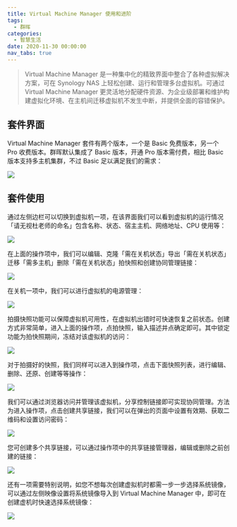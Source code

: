 ```yaml
---
title: Virtual Machine Manager 使用和进阶
tags:
  - 群晖
categories:
  - 智慧生活
date: 2020-11-30 00:00:00
nav_tabs: true
---
```


> Virtual Machine Manager 是一种集中化的精致界面中整合了各种虚拟解决方案，可在 Synology NAS 上轻松创建、运行和管理多台虚拟机。可通过 Virtual Machine Manager 更灵活地分配硬件资源、为企业级部署和维护构建虚拟化环境、在主机间迁移虚拟机不发生中断，并提供全面的容错保护。

<!-- more -->

## 套件界面

Virtual Machine Manager 套件有两个版本，一个是 Basic 免费版本，另一个 Pro 收费版本。群晖默认集成了 Basic 版本，开通 Pro 版本需付费，相比 Basic 版本支持多主机集群，不过 Basic 足以满足我们的需求：

![](https://cdn.dusays.com/2020/11/287-1.jpg)

## 套件使用

通过左侧边栏可以切换到虚拟机一项，在该界面我们可以看到虚拟机的运行情况「请无视杜老师的命名」包含名称、状态、宿主主机、网络地址、CPU 使用等：

![](https://cdn.dusays.com/2020/11/287-2.jpg)

在上面的操作项中，我们可以编辑、克隆「需在关机状态」导出「需在关机状态」迁移「需多主机」删除「需在关机状态」拍快照和创建协同管理链接：

![](https://cdn.dusays.com/2020/11/287-3.jpg)

在关机一项中，我们可以进行虚拟机的电源管理：

![](https://cdn.dusays.com/2020/11/287-4.jpg)

拍摄快照功能可以保障虚拟机可用性，在虚拟机出错时可快速恢复之前状态。创建方式非常简单，进入上面的操作项，点拍快照，输入描述并点确定即可。其中锁定功能为拍快照期间，冻结对该虚拟机的访问：

![](https://cdn.dusays.com/2020/11/287-5.jpg)

对于拍摄好的快照，我们同样可以进入到操作项，点击下面快照列表，进行编辑、删除、还原、创建等等操作：

![](https://cdn.dusays.com/2020/11/287-6.jpg)

我们可以通过浏览器访问并管理该虚拟机，分享控制链接即可实现协同管理。方法为进入操作项，点击创建共享链接，我们可以在弹出的页面中设置有效期、获取二维码和设置访问密码：

![](https://cdn.dusays.com/2020/11/287-7.jpg)

您可创建多个共享链接，可以通过操作项中的共享链接管理器，编辑或删除之前创建的链接：

![](https://cdn.dusays.com/2020/11/287-8.jpg)

还有一项需要特别说明，如您不想每次创建虚拟机时都需一步一步选择系统镜像，可以通过左侧映像设置将系统镜像导入到 Virtual Machine Manager 中，即可在创建虚机时快速选择系统镜像：

![](https://cdn.dusays.com/2020/11/287-9.jpg)